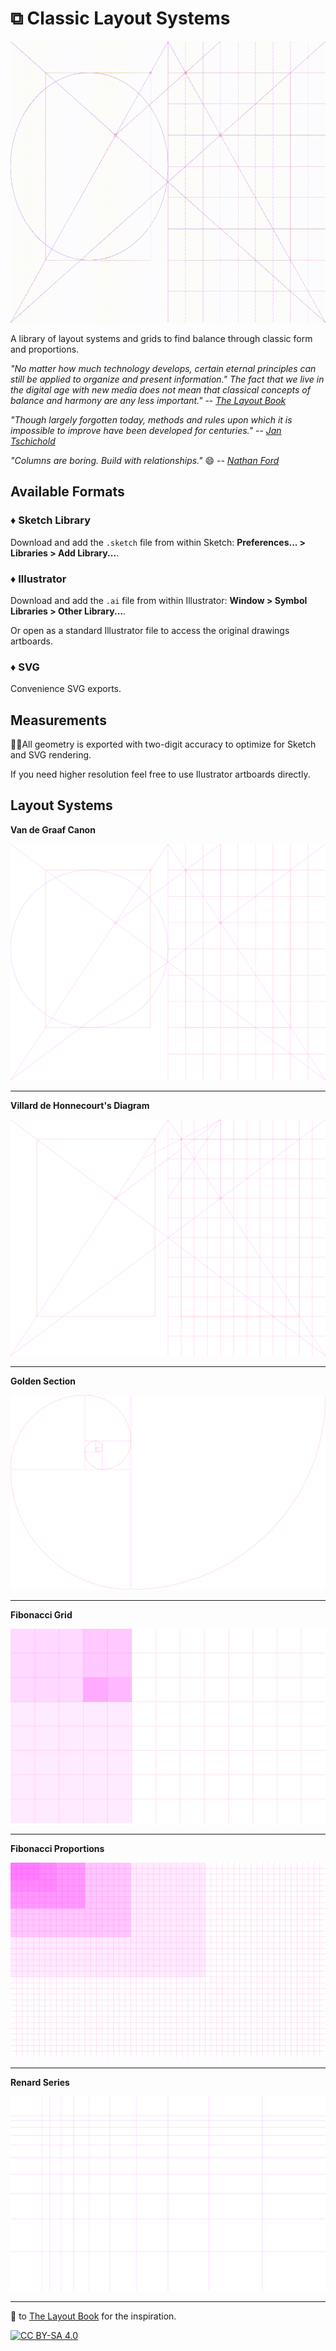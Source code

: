 # ⧉ Classic Layout Systems

<img src="resources/composition-clip.gif" width="600" height="450" />

A library of layout systems and grids to find balance through classic form and proportions.

*"No matter how much technology develops, certain eternal principles can still be applied to organize and present information." 
The fact that we live in the digital age with new media does not mean that classical concepts of balance and harmony are any less important."* -- <cite>[The Layout Book][1]</cite>

*"Though largely forgotten today, methods and rules upon which it is impossible to improve have been developed for centuries."* -- <cite>[Jan Tschichold][2]</cite>

*"Columns are boring. Build with relationships."* 😄 -- <cite>[Nathan Ford][3]</cite>


## Available Formats

### ♦ Sketch Library
Download and add the `.sketch` file from within Sketch: **Preferences... > Libraries > Add Library...**.

### ♦ Illustrator
Download and add the `.ai` file from within Illustrator: **Window > Symbol Libraries > Other Library...**.

Or open as a standard Illustrator file to access the original drawings artboards.

### ♦ SVG
Convenience SVG exports.

## Measurements
🔢📐All geometry is exported with two-digit accuracy to optimize for Sketch and SVG rendering.

If you need higher resolution feel free to use Ilustrator artboards directly.


## Layout Systems

**Van de Graaf Canon** 
 
<img src="svg/01 - Van de Graaf Canon.svg" />

---

**Villard de Honnecourt's Diagram** 

<img src="svg/04 - Villard de Honnecourt's Diagram 12x12.svg" />

---

 **Golden Section** 
 
<img src="svg/05 - Golden Section.svg" />

---
 
**Fibonacci Grid** 
 
<img src="svg/06 - Fibonacci Grid.svg" />

---

**Fibonacci Proportions** 

<img src="svg/07 - Fibonacci Proportions.svg" />

---

**Renard Series** 

<img src="svg/09 - Renard Series R10.svg" />

---

🙏 to [The Layout Book][1] for the inspiration.

[1]: https://www.bloomsbury.com/uk/the-layout-book-9781472568236/
[2]: https://en.wikipedia.org/wiki/Canons_of_page_construction
[3]: https://alistapart.com/article/content-out-layout/

[![CC BY-SA 4.0][cc-by-sa-shield]][cc-by-sa]


[cc-by-sa]: http://creativecommons.org/licenses/by-sa/4.0/
[cc-by-sa-shield]: https://img.shields.io/badge/License-CC%20BY--SA%204.0-lightgrey.svg
